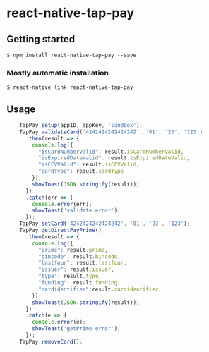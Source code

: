 # react-native-tap-pay

## Getting started

`$ npm install react-native-tap-pay --save`

### Mostly automatic installation

`$ react-native link react-native-tap-pay`

## Usage
```javascript
	TapPay.setup(appID, appKey, 'sandbox');
    TapPay.validateCard('4242424242424242', '01', '23', '123')
      .then(result => {
        console.log({
          "isCardNumberValid": result.isCardNumberValid,
          "isExpiredDateValid": result.isExpiredDateValid,
          "isCCVValid": result.isCCVValid,
          "cardType": result.cardType 
        });
        showToast(JSON.stringify(result));
      })
      .catch(err => {
        console.error(err);
        showToast('validate error');
      });
    TapPay.setCard('4242424242424242', '01', '23', '123');
    TapPay.getDirectPayPrime()
      .then(result => {
        console.log({
          "prime": result.prime,
          "bincode": result.bincode,
          "lastfour": result.lastfour,
          "issuer": result.issuer,
          "type": result.type,
          "funding": result.funding,
          "cardidentifier":result.cardidentifier 
        });
        showToast(JSON.stringify(result));
      })
      .catch(e => {
        console.error(e);
        showToast('getPrime error');
      });
    TapPay.removeCard();
```
